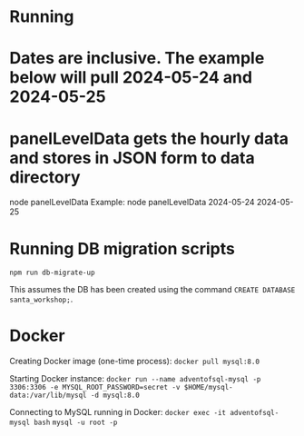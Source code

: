 # Running
# Dates are inclusive.  The example below will pull 2024-05-24 and 2024-05-25
# panelLevelData gets the hourly data and stores in JSON form to data directory
node panelLevelData <startDate> <endDate> 
Example:  node panelLevelData 2024-05-24 2024-05-25

# Running DB migration scripts
`npm run db-migrate-up`

This assumes the DB has been created using the command `CREATE DATABASE santa_workshop;`.

# Docker

Creating Docker image (one-time process):
`docker pull mysql:8.0`

Starting Docker instance:
`docker run --name adventofsql-mysql -p 3306:3306 -e MYSQL_ROOT_PASSWORD=secret -v $HOME/mysql-data:/var/lib/mysql -d mysql:8.0`

Connecting to MySQL running in Docker:
`docker exec -it adventofsql-mysql bash`
`mysql -u root -p`